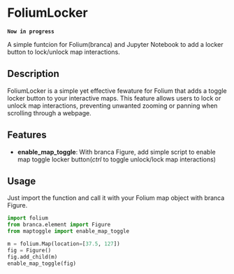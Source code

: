 # FoliumLocker

**`Now in progress`**

A simple funtcion for Folium(branca) and Jupyter Notebook to add a locker button to lock/unlock map interactions.

## Description

FoliumLocker is a simple yet effective fewature for Folium that adds a toggle locker button to your interactive maps. This feature allows users to lock or unlock map interactions, preventing unwanted zooming or panning when scrolling through a webpage.

## Features

- **enable_map_toggle**: With branca Figure, add simple script to enable map toggle locker button(*ctrl* to toggle unlock/lock map interactions)

## Usage

Just import the function and call it with your Folium map object with branca Figure.

```python
import folium
from branca.element import Figure
from maptoggle import enable_map_toggle 

m = folium.Map(location=[37.5, 127])
fig = Figure()
fig.add_child(m)
enable_map_toggle(fig)
```